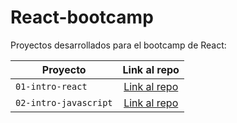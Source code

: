 # React-bootcamp 

Proyectos desarrollados para el bootcamp de React:

| Proyecto | Link al repo |
| ------------- |:----------:|
|`01-intro-react`|[Link al repo](https://github.com/AntonioRValdivia/my_launchX_app)|
|`02-intro-javascript`|[Link al repo](https://github.com/AntonioRValdivia/spiderverse)|